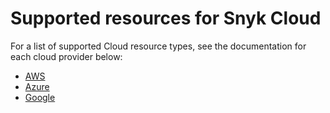 # Supported resources for Snyk Cloud

For a list of supported Cloud resource types, see the documentation for each cloud provider below:

* [AWS](supported-aws-resources-for-snyk-cloud.md)
* [Azure](supported-azure-resources-for-snyk-cloud.md)
* [Google](supported-google-resources-for-snyk-cloud.md)
